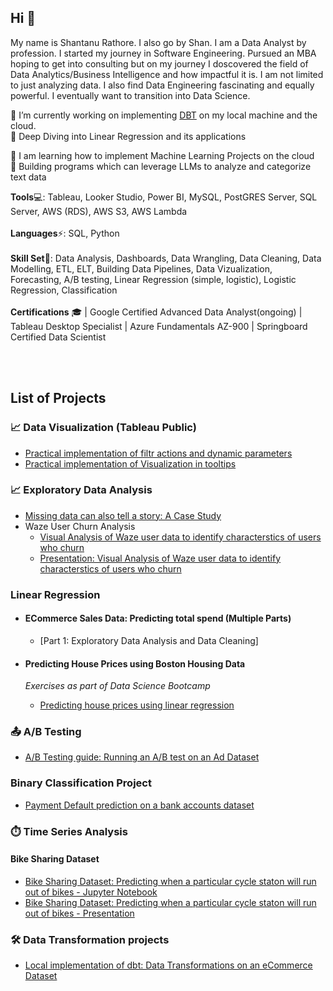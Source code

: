 ## Hi 👋
My name is Shantanu Rathore. I also go by Shan. 
I am a Data Analyst by profession. I started my journey in Software Engineering. Pursued an MBA hoping to get into consulting but on my journey I doscovered the field of Data Analytics/Business Intelligence and how impactful it is. I am not limited to just analyzing data. I also find Data Engineering fascinating and equally powerful. I eventually want to transition into Data Science. 

🔭 I’m currently working on implementing [DBT](www.getdbt.com) on my local machine and the cloud.<br>
🔭 Deep Diving into Linear Regression and its applications<br>

🌱 I am learning how to implement Machine Learning Projects on the cloud<br>
🌱 Building programs which can leverage LLMs to analyze and categorize text data<br>


<strong>Tools</strong>💻: Tableau, Looker Studio, Power BI, MySQL, PostGRES Server, SQL Server, AWS (RDS), AWS S3, AWS Lambda
<br><br>
<strong>Languages</strong>⚡: SQL, Python
<br><br>
<strong>Skill Set</strong>🦾: Data Analysis, Dashboards, Data Wrangling, Data Cleaning, Data Modelling, ETL, ELT, Building Data Pipelines, Data Vizualization, Forecasting, A/B testing, Linear Regression (simple, logistic), Logistic Regression, Classification
<br><br>
<strong>Certifications</strong> 🎓 | Google Certified Advanced Data Analyst(ongoing) | Tableau Desktop Specialist | Azure Fundamentals AZ-900 | Springboard Certified Data Scientist

<br><br>
## List of Projects

### :chart_with_upwards_trend: Data Visualization (Tableau Public)
- [Practical implementation of filtr actions and dynamic parameters](https://public.tableau.com/app/profile/shan.rathore/viz/NetflixAnalysis_17298226149380/Netflix-AnOverview)<br>
- [Practical implementation of Visualization in tooltips](https://public.tableau.com/app/profile/shan.rathore/viz/Netflix_analysis_17296641433150/GlobalOverview)<br>

### :chart_with_upwards_trend: Exploratory Data Analysis
- [Missing data can also tell a story: A Case Study](https://github.com/shantanurathore/Data_Cleaning_Case_Study/blob/main/Clean_Your_Data_GCDA.md)<br>
- Waze User Churn Analysis
  - [Visual Analysis of Waze user data to identify characterstics of users who churn](https://github.com/shantanurathore/WazeUserChurnAnalysis/blob/main/Waze_User_Data_EDA.ipynb)<br>
  - [Presentation: Visual Analysis of Waze user data to identify characterstics of users who churn](https://github.com/shantanurathore/WazeUserChurnAnalysis/blob/main/WazeUserChurnAnalysisEDA.pdf)<br>

### Linear Regression
- #### ECommerce Sales Data: Predicting total spend (Multiple Parts)
   - [Part 1: Exploratory Data Analysis and Data Cleaning]<br>

- #### Predicting House Prices using Boston Housing Data
  *Exercises as part of Data Science Bootcamp*<br>
   - [Predicting house prices using linear regression](https://github.com/shantanurathore/SpringBoardExercises/blob/master/Mini_Project_Linear_Regression.ipynb)<br>

### 📤 A/B Testing

- [A/B Testing guide: Running an A/B test on an Ad Dataset](https://github.com/shantanurathore/AB_Testing_guide/blob/main/AB_testing_guide.md)<br>

### Binary Classification Project

- [Payment Default prediction on a bank accounts dataset](https://github.com/shantanurathore/Payment-Default-Prediction/blob/master/DataClean_Pandas1.ipynb)<br>

### :stopwatch: Time Series Analysis

#### Bike Sharing Dataset
- [Bike Sharing Dataset: Predicting when a particular cycle staton will run out of bikes - Jupyter Notebook](https://github.com/shantanurathore/TimeSeries-Analysis-on-bike-sharing-data/blob/master/Capstone2_prod.ipynb)<br>
- [Bike Sharing Dataset: Predicting when a particular cycle staton will run out of bikes - Presentation](https://github.com/shantanurathore/TimeSeries-Analysis-on-bike-sharing-data/blob/master/Bike%20Sharing%20Data.pptx)<br>

### :hammer_and_wrench: Data Transformation projects

- [Local implementation of dbt: Data Transformations on an eCommerce Dataset](https://github.com/shantanurathore/dbt_ecommerce_project)<br>


<!--
**shantanurathore/shantanurathore** is a ✨ _special_ ✨ repository because its `README.md` (this file) appears on your GitHub profile.

Here are some ideas to get you started:

- 🔭 I’m currently working on ...
- 🌱 I’m currently learning ...
- 👯 I’m looking to collaborate on ...
- 🤔 I’m looking for help with ...
- 💬 Ask me about ...
- 📫 How to reach me: ...
- 😄 Pronouns: ...
- ⚡ Fun fact: ...
-->
